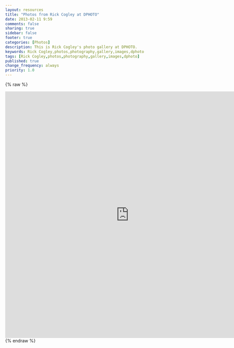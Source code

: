 ```yaml
---
layout: resources
title: "Photos from Rick Cogley at DPHOTO"
date: 2013-02-11 9:59
comments: false
sharing: true
sidebar: false
footer: true
categories: [Photos]
description: This is Rick Cogley's photo gallery at DPHOTO.
keywords: Rick Cogley,photos,photography,gallery,images,dphoto 
tags: [Rick Cogley,photos,photography,gallery,images,dphoto]
published: true
change_frequency: always
priority: 1.0
---
```


{% raw %} 
<!-- 500pxWidget -->
<iframe src="http://500pxwidget.com/in/?u=cmlja2NvZ2xleXxpbnwyNTB8M3wzfHx5ZXN8M3w=" allowTransparency="true" frameborder="0" scrolling="no" style="border:none; overflow:hidden; width:789px; height: 789px" ></iframe>
{% endraw %}